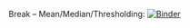 Break – Mean/Median/Thresholding:
[![Binder](https://mybinder.org/badge_logo.svg)](https://mybinder.org/v2/gh/JoeGreiner/FiltersAndMorphologicalOpsDemo/HEAD)
